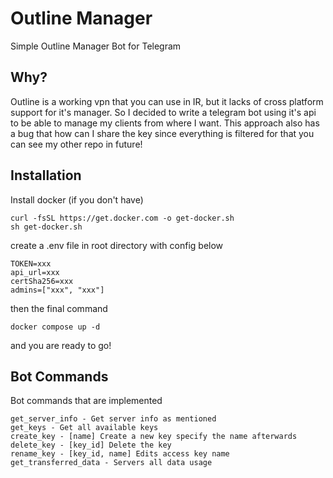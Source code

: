 # Outline Manager
Simple Outline Manager Bot for Telegram

## Why?
Outline is a working vpn that you can use in IR, but it lacks of cross platform support for it's manager.
So I decided to write a telegram bot using it's api to be able to manage my clients from where I want.
This approach also has a bug that how can I share the key since everything is filtered for that you can 
see my other repo in future!

## Installation
Install docker (if you don't have)
```
curl -fsSL https://get.docker.com -o get-docker.sh
sh get-docker.sh
```
create a .env file in root directory with config below
```
TOKEN=xxx
api_url=xxx
certSha256=xxx
admins=["xxx", "xxx"]
```
then the final command
```
docker compose up -d
```
and you are ready to go!

## Bot Commands
Bot commands that are implemented 
```
get_server_info - Get server info as mentioned
get_keys - Get all available keys
create_key - [name] Create a new key specify the name afterwards
delete_key - [key_id] Delete the key
rename_key - [key_id, name] Edits access key name
get_transferred_data - Servers all data usage
```
